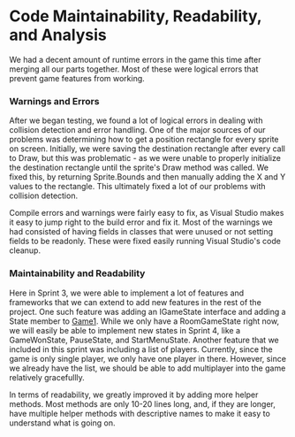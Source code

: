 # Code Maintainability, Readability, and Analysis
We had a decent amount of runtime errors in the game this time after merging all our parts together. Most of these were logical errors that prevent game features from working.

### Warnings and Errors
After we began testing, we found a lot of logical errors in dealing with collision detection and error handling. One of the major sources of our problems was determining how to get a position rectangle for every sprite on screen. Initially, we were saving the destination rectangle after every call to Draw, but this was problematic - as we were unable to properly initialize the destination rectangle until the sprite's Draw method was called. We fixed this, by returning Sprite.Bounds and then manually adding the X and Y values to the rectangle. This ultimately fixed a lot of our problems with collision detection. 

Compile errors and warnings were fairly easy to fix, as Visual Studio makes it easy to jump right to the build error and fix it. Most of the warnings we had consisted of having fields in classes that were unused or not setting fields to be readonly. These were fixed easily running Visual Studio's code cleanup.

### Maintainability and Readability
Here in Sprint 3, we were able to implement a lot of features and frameworks that we can extend to add new features in the rest of the project. One such feature was adding an IGameState interface and adding a State member to [Game1](../../LegendOfZelda/Game1.cs). While we only have a RoomGameState right now, we will easily be able to implement new states in Sprint 4, like a GameWonState, PauseState, and StartMenuState. Another feature that we included in this sprint was including a list of players. Currently, since the game is only single player, we only have one player in there. However, since we already have the list, we should be able to add multiplayer into the game relatively gracefullly.

In terms of readability, we greatly improved it by adding more helper methods. Most methods are only 10-20 lines long, and, if they are longer, have multiple helper methods with descriptive names to make it easy to understand what is going on.
